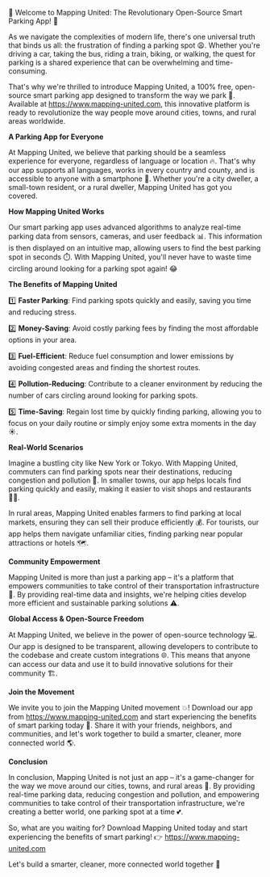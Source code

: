 🚀 Welcome to Mapping United: The Revolutionary Open-Source Smart Parking App! 🎉

As we navigate the complexities of modern life, there's one universal truth that binds us all: the frustration of finding a parking spot 😩. Whether you're driving a car, taking the bus, riding a train, biking, or walking, the quest for parking is a shared experience that can be overwhelming and time-consuming.

That's why we're thrilled to introduce Mapping United, a 100% free, open-source smart parking app designed to transform the way we park 🚗. Available at https://www.mapping-united.com, this innovative platform is ready to revolutionize the way people move around cities, towns, and rural areas worldwide.

**A Parking App for Everyone**

At Mapping United, we believe that parking should be a seamless experience for everyone, regardless of language or location 🔥. That's why our app supports all languages, works in every country and county, and is accessible to anyone with a smartphone 📱. Whether you're a city dweller, a small-town resident, or a rural dweller, Mapping United has got you covered.

**How Mapping United Works**

Our smart parking app uses advanced algorithms to analyze real-time parking data from sensors, cameras, and user feedback 📊. This information is then displayed on an intuitive map, allowing users to find the best parking spot in seconds ⏱️. With Mapping United, you'll never have to waste time circling around looking for a parking spot again! 😂

**The Benefits of Mapping United**

1️⃣ **Faster Parking**: Find parking spots quickly and easily, saving you time and reducing stress.

2️⃣ **Money-Saving**: Avoid costly parking fees by finding the most affordable options in your area.

3️⃣ **Fuel-Efficient**: Reduce fuel consumption and lower emissions by avoiding congested areas and finding the shortest routes.

4️⃣ **Pollution-Reducing**: Contribute to a cleaner environment by reducing the number of cars circling around looking for parking spots.

5️⃣ **Time-Saving**: Regain lost time by quickly finding parking, allowing you to focus on your daily routine or simply enjoy some extra moments in the day ☀️.

**Real-World Scenarios**

Imagine a bustling city like New York or Tokyo. With Mapping United, commuters can find parking spots near their destinations, reducing congestion and pollution 🌆. In smaller towns, our app helps locals find parking quickly and easily, making it easier to visit shops and restaurants 🏃‍♀️.

In rural areas, Mapping United enables farmers to find parking at local markets, ensuring they can sell their produce efficiently 💰. For tourists, our app helps them navigate unfamiliar cities, finding parking near popular attractions or hotels 🗺️.

**Community Empowerment**

Mapping United is more than just a parking app – it's a platform that empowers communities to take control of their transportation infrastructure 🌈. By providing real-time data and insights, we're helping cities develop more efficient and sustainable parking solutions ⚠️.

**Global Access & Open-Source Freedom**

At Mapping United, we believe in the power of open-source technology 💻. Our app is designed to be transparent, allowing developers to contribute to the codebase and create custom integrations 🌐. This means that anyone can access our data and use it to build innovative solutions for their community 🏗️.

**Join the Movement**

We invite you to join the Mapping United movement 💥! Download our app from https://www.mapping-united.com and start experiencing the benefits of smart parking today 🔴. Share it with your friends, neighbors, and communities, and let's work together to build a smarter, cleaner, more connected world 🌎.

**Conclusion**

In conclusion, Mapping United is not just an app – it's a game-changer for the way we move around our cities, towns, and rural areas 🚀. By providing real-time parking data, reducing congestion and pollution, and empowering communities to take control of their transportation infrastructure, we're creating a better world, one parking spot at a time 💕.

So, what are you waiting for? Download Mapping United today and start experiencing the benefits of smart parking! 👉 https://www.mapping-united.com

Let's build a smarter, cleaner, more connected world together 🌟